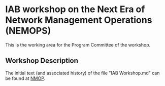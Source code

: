 # IAB workshop on the Next Era of Network Management Operations (NEMOPS)

This is the working area for the Program Committee of the workshop.

## Workshop Description

The initial text (and associated history) of the file "IAB Workshop.md" can be found at [NMOP](https://github.com/ietf-wg-nmop/Logistic/blob/main/IAB%20Workshop.md).


